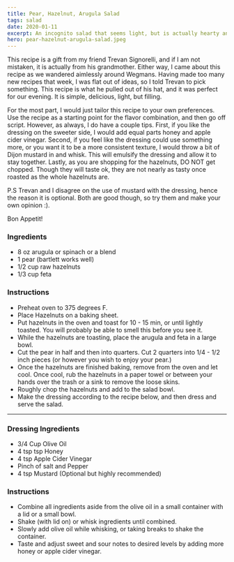 ```yaml
---
title: Pear, Hazelnut, Arugula Salad
tags: salad
date: 2020-01-11
excerpt: An incognito salad that seems light, but is actually hearty and flavorful
hero: pear-hazelnut-arugula-salad.jpeg
---
```


This recipe is a gift from my friend Trevan Signorelli, and if I am not
mistaken, it is actually from his grandmother. Either way, I came about 
this recipe as we wandered aimlessly around Wegmans. Having made too many 
new recipes that week, I was flat out of ideas, so I told Trevan to pick something. This recipe is what he pulled out of his hat, and it was perfect
for our evening. It is simple, delicious, light, but filling. 

For the most part, I would just tailor this recipe to your own preferences. Use the recipe as a starting point for the flavor combination, and then go off script. However, as always, I do have a couple tips. First, if you like the dressing on the sweeter side, I would add equal parts honey and apple cider vinegar. Second, if you feel like the dressing could use something more, or you want it to be a more consistent texture, I would throw a bit of Dijon mustard in and whisk. This will emulsify the dressing and allow it to stay together. Lastly, as you are shopping for the hazelnuts, DO NOT get chopped. Though they will taste ok, they are not nearly as tasty once roasted as the whole hazelnuts are. 

P.S Trevan and I disagree on the use of mustard with the dressing, hence the reason it is optional. Both are good though, so try them and make your own opinion :).

Bon Appetit!

<div class="list-row">
    <div class="list-column-1">
       <div class="list-card ingredients">
        <h3>Ingredients</h3>
          <ul>
            <li>8 oz arugula or spinach or a blend</li>
            <li>1 pear (bartlett works well)</li>
            <li>1/2 cup raw hazelnuts</li>
            <li>1/3 cup feta</li>
          </ul>
        </div>
    </div>
    <div class="list-column-2">
       <div class="list-card instructions">
        <h3>Instructions</h3>
          <ul>
            <li>Preheat oven to 375 degrees F.</li>
            <li>Place Hazelnuts on a baking sheet.</li>
            <li>Put hazelnuts in the oven and toast for 10 - 15 min, or until lightly toasted. You will probably be able to smell this before you see it.</li>
            <li>While the hazelnuts are toasting, place the arugula and feta in a large bowl.</li>
            <li>Cut the pear in half and then into quarters. Cut 2 quarters into 1/4 - 1/2 inch pieces (or however you wish to enjoy your pear.)</li>
            <li>Once the hazelnuts are finished baking, remove from the oven and let cool. Once cool, rub the hazelnuts in a paper towel or between your hands over the trash or a sink to remove the loose skins.</li>
            <li>Roughly chop the hazelnuts and add to the salad bowl.</li>
            <li>Make the dressing according to the recipe below, and then dress and serve the salad.</li>
        </ul>
       </div>
    </div>
</div>
<hr>
<div class="list-row">
    <div class="list-column-1">
       <div class="list-card ingredients">
        <h3>Dressing Ingredients</h3>
          <ul>
            <li>3/4 Cup Olive Oil</li>
            <li>4 tsp tsp Honey</li>
            <li>4 tsp Apple Cider Vinegar </li>
            <li>Pinch of salt and Pepper</li>
            <li>4 tsp Mustard (Optional but highly recommended)</li>
          </ul>
        </div>
    </div>
    <div class="list-column-2">
       <div class="list-card instructions">
        <h3>Instructions</h3>
          <ul>
            <li>Combine all ingredients aside from the olive oil in a small container with a lid or a small bowl.</li>
            <li>Shake (with lid on) or whisk ingredients until combined.</li>
            <li>Slowly add olive oil while whisking, or taking breaks to shake the container.</li>
            <li>Taste and adjust sweet and sour notes to desired levels by adding more honey or apple cider vinegar.</li>
        </ul>
       </div>
    </div>
</div>
